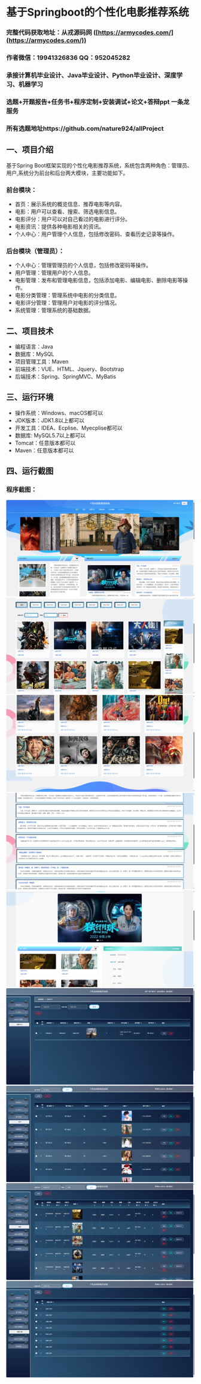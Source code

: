 基于Springboot的个性化电影推荐系统
=
### 完整代码获取地址：从戎源码网 ([https://armycodes.com/](https://armycodes.com/))
### 作者微信：19941326836  QQ：952045282 
### 承接计算机毕业设计、Java毕业设计、Python毕业设计、深度学习、机器学习
### 选题+开题报告+任务书+程序定制+安装调试+论文+答辩ppt 一条龙服务
### 所有选题地址https://github.com/nature924/allProject

一、项目介绍
---
基于Spring Boot框架实现的个性化电影推荐系统，系统包含两种角色：管理员、用户,系统分为前台和后台两大模块，主要功能如下。


### 前台模块：
- 首页：展示系统的概览信息、推荐电影等内容。
- 电影：用户可以查看、搜索、筛选电影信息。
- 电影评分：用户可以对自己看过的电影进行评分。
- 电影资讯：提供各种电影相关的资讯。
- 个人中心：用户管理个人信息，包括修改密码、查看历史记录等操作。

### 后台模块（管理员）：
- 个人中心：管理管理员的个人信息，包括修改密码等操作。
- 用户管理：管理用户的个人信息。
- 电影管理：发布和管理电影信息，包括添加电影、编辑电影、删除电影等操作。
- 电影分类管理：管理系统中电影的分类信息。
- 电影评分管理：管理用户对电影的评分情况。
- 系统管理：管理系统的基础数据。







二、项目技术
---
- 编程语言：Java
- 数据库：MySQL
- 项目管理工具：Maven
- 前端技术：VUE、HTML、Jquery、Bootstrap
- 后端技术：Spring、SpringMVC、MyBatis

三、运行环境
---
- 操作系统：Windows、macOS都可以
- JDK版本：JDK1.8以上都可以
- 开发工具：IDEA、Ecplise、Myecplise都可以
- 数据库: MySQL5.7以上都可以
- Tomcat：任意版本都可以
- Maven：任意版本都可以

四、运行截图
---

### 程序截图：
![image/1.png](image/1.png)
![image/1.png](image/2.png)
![image/1.png](image/3.png)
![image/1.png](image/4.png)
![image/1.png](image/5.png)
![image/1.png](image/6.png)
![image/1.png](image/7.png)
![image/1.png](image/8.png)
![image/1.png](image/9.png)


